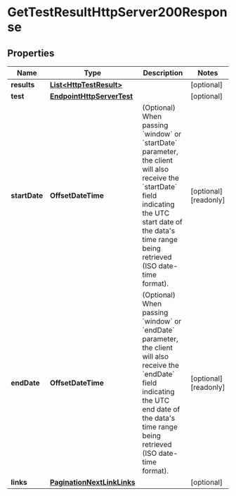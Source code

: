 

# GetTestResultHttpServer200Response


## Properties

| Name | Type | Description | Notes |
|------------ | ------------- | ------------- | -------------|
|**results** | [**List&lt;HttpTestResult&gt;**](HttpTestResult.md) |  |  [optional] |
|**test** | [**EndpointHttpServerTest**](EndpointHttpServerTest.md) |  |  [optional] |
|**startDate** | **OffsetDateTime** | (Optional) When passing &#x60;window&#x60; or &#x60;startDate&#x60; parameter,  the client will also receive the &#x60;startDate&#x60; field indicating the UTC start date of the data&#39;s time range being retrieved  (ISO date-time format). |  [optional] [readonly] |
|**endDate** | **OffsetDateTime** | (Optional) When passing &#x60;window&#x60; or &#x60;endDate&#x60; parameter,  the client will also receive the &#x60;endDate&#x60; field indicating the UTC end date of the data&#39;s time range being retrieved  (ISO date-time format). |  [optional] [readonly] |
|**links** | [**PaginationNextLinkLinks**](PaginationNextLinkLinks.md) |  |  [optional] |



